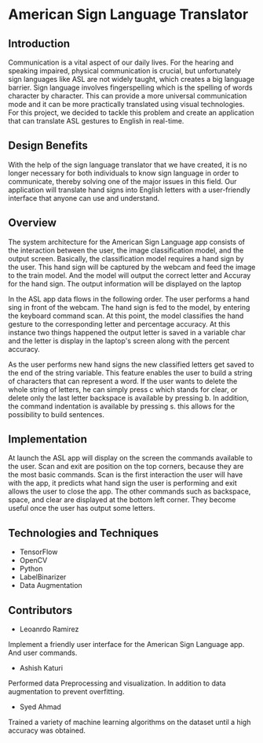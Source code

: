 # American Sign Language Translator

## Introduction

Communication is a vital aspect of our daily lives. For the hearing and speaking impaired, physical communication is crucial, but unfortunately sign languages like ASL are not widely taught, which creates a big language barrier. Sign language involves fingerspelling which is the spelling of words character by character. This can provide a more universal communication mode and it can be more practically translated using visual technologies. For this project, we decided to tackle this problem and create an application that can translate ASL gestures to English in real-time.

## Design Benefits

With the help of the sign language translator that we have created, it is no longer necessary for both individuals to know sign language in order to communicate, thereby solving one of the major issues in this field. Our application will translate hand signs into English letters with a user-friendly interface that anyone can use and understand.

## Overview

The system architecture for the American Sign Language app consists of the interaction between the user, the image classification model, and the output screen. Basically, the classification model requires a hand sign by the user. This hand sign will be captured by the webcam and feed the image to the train model. And the model will output the correct letter and Accuray for the hand sign. The output information will be displayed on the laptop

In the ASL app data flows in the following order. The user performs a hand sing in front of the webcam. The hand sign is fed to the model, by entering the keyboard command scan. At this point, the model classifies the hand gesture to the corresponding letter and percentage accuracy. At this instance two things happened the output letter is saved in a variable char and the letter is display in the laptop's screen along with the percent accuracy.

As the user performs new hand signs the new classified letters get saved to the end of the string variable. This feature enables the user to build a string of characters that can represent a word. If the user wants to delete the whole string of letters, he can simply press c which stands for clear, or delete only the last letter backspace is available by pressing b. In addition, the command indentation is available by pressing s. this allows for the possibility to build sentences.

## Implementation

At launch the ASL app will display on the screen the commands available to the user. Scan and exit are position on the top corners, because they are the most basic commands. Scan is the first interaction the user will have with the app, it predicts what hand sign the user is performing and exit allows the user to close the app. The other commands such as backspace, space, and clear are displayed at the bottom left corner. They become useful once the user has output some letters.

## Technologies and Techniques

- TensorFlow
- OpenCV
- Python
- LabelBinarizer
- Data Augmentation

## Contributors

- Leoanrdo Ramirez

Implement a friendly user interface for the American Sign Language app. And user commands.

- Ashish Katuri

Performed data Preprocessing and visualization. In addition to data augmentation to prevent overfitting.

- Syed Ahmad

Trained a variety of machine learning algorithms on the dataset until a high accuracy was obtained.

